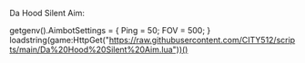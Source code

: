 Da Hood Silent Aim:

getgenv().AimbotSettings = {
    Ping = 50;
    FOV = 500;
}
loadstring(game:HttpGet("https://raw.githubusercontent.com/CITY512/scripts/main/Da%20Hood%20Silent%20Aim.lua"))()
